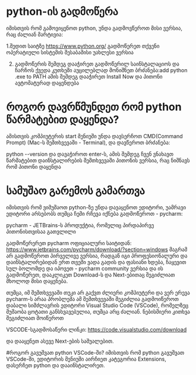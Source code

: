 # python-ის გადმოწერა 
იმისთვის რომ გამოვიყენოთ python, უნდა გადმოვწეროთ მისი ვერსია, რაც ძალიან მარტივია: 


1.შედით საიტზე https://www.python.org/
გადმოწერეთ თქვენი ოპერატიული სისტემის შესაბამისი უახლესი ვერსია 


2. გადმოწერის შემდეგ დააჭირეთ გადმოწერილ საინსტალაციოს და ჩარჩოს ქვედა კუთხეში აუცილებლად მონიშნეთ ბრძანება:add python .exe to PATH ამის შემდეგ დააჭირეთ Install Now და პითონი ავტომატურად დაყენდება

# როგორ დავრწმუნდეთ რომ python წარმატებით დაყენდა?
 
ამისთვის კომპიუტერის start მენიუში უნდა დავსერჩოთ CMD(Command Prompt) (Mac-ს შემთხვევაში - Terminal), და დავწეროთ ბრძანება:

python --version და დავაჭიროთ enter-ს, ამის შემდეგ ჩვენ ვნახავთ წარმატებით დაინსტალირების შემთხვევაში პითონის ვერსია, რაც ნიშნავს რომ 
პითონი დაყენდა

# სამუშაო გარემოს გამართვა

იმისთვის რომ ვიმუშაოთ python-ზე უნდა დავაყენოთ ედიტორი, უამრავი ედიტორი არსებობს თუმცა ჩემი რჩევა იქნება გადმოწეროთ - pycharm:

pycharm - JETBrains-ს პროდუქტია, რომელიც პირდაპირვე პითონისთვისაა გათვლილი

გადმოწერერეთ pycharm  ოფიციალური საიტიდან: https://www.jetbrains.com/pycharm/download/?section=windows  მაგრამ არ გადმოწეროთ პირველივე ვერსია, რადგან იგი პროფესიონალური და დაინსტალირებიდან ერთ თვეში ვადა გადის და ფასიანი ხდება, ჩაყევით სულ ბოლომდე და იპოვეთ - pycharm community ვერსია და ის გადმოწერეთ, დააკლიკეთ Download-ს და Next-ებითაც შეგიძლიათ მხოლოდ მისი დაყენება.

თუმცა, იმ შემთხვევაში თუკი არ გაქვთ ძლიერი კომპიუტერი და ვერ ერევა pycharm-ს არაა პრობლემა ამ შემთხვევაში შეგიძლია გადმოიწეროთ დაბალი სიმძლავრის ედიტორი Visual Studio Code (VSCode), რომელზეც მუშაობა ცოტათი განსხვავებულია, თუმცა არც ძალიან. ნებისმიერი კითხვა შეგიძლიათ მოიწეროთ

VSCODE-სგადმოსაწერი ლინკი: https://code.visualstudio.com/download

და დააყენეთ ასევე Next-ების საშუალებით.


#როგორ გავუშვათ python VSCode-ში?
იმისთვის რომ python გავუშვათ VSCode-ში, ედიტორის მენიუში აირჩიეთ კატეგორია Extensions, დასერჩეთ python და დააინსტალირეთ.

